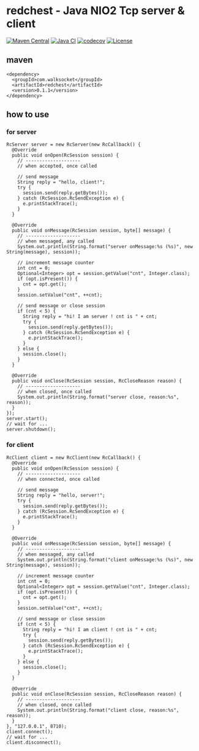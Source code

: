 # redchest - Java NIO2 Tcp server & client 

[![Maven Central](https://maven-badges.herokuapp.com/maven-central/com.walksocket/redchest/badge.svg)](https://maven-badges.herokuapp.com/maven-central/com.walksocket/redchest)
[![Java CI](https://github.com/shigenobu/redchest/actions/workflows/ci.yaml/badge.svg?branch=develop)](https://github.com/shigenobu/redchest/actions/workflows/ci.yaml)
[![codecov](https://codecov.io/gh/shigenobu/redchest/branch/develop/graph/badge.svg?token=1TI9A2PVW0)](https://codecov.io/gh/shigenobu/redchest)
[![License](https://img.shields.io/badge/License-Apache%202.0-blue.svg)](https://opensource.org/licenses/Apache-2.0)

## maven

    <dependency>
      <groupId>com.walksocket</groupId>
      <artifactId>redchest</artifactId>
      <version>0.1.1</version>
    </dependency>

## how to use

### for server

    RcServer server = new RcServer(new RcCallback() {
      @Override
      public void onOpen(RcSession session) {
        // --------------------
        // when accepted, once called

        // send message
        String reply = "hello, client!";
        try {
          session.send(reply.getBytes());
        } catch (RcSession.RcSendException e) {
          e.printStackTrace();
        }
      }

      @Override
      public void onMessage(RcSession session, byte[] message) {
        // --------------------
        // when messaged, any called
        System.out.println(String.format("server onMessage:%s (%s)", new String(message), session));

        // increment message counter
        int cnt = 0;
        Optional<Integer> opt = session.getValue("cnt", Integer.class);
        if (opt.isPresent()) {
          cnt = opt.get();
        }
        session.setValue("cnt", ++cnt);

        // send message or close session
        if (cnt < 5) {
          String reply = "hi! I am server ! cnt is " + cnt;
          try {
            session.send(reply.getBytes());
          } catch (RcSession.RcSendException e) {
            e.printStackTrace();
          }
        } else {
          session.close();
        }
      }

      @Override
      public void onClose(RcSession session, RcCloseReason reason) {
        // --------------------
        // when closed, once called
        System.out.println(String.format("server close, reason:%s", reason));
      }
    });
    server.start();
    // wait for ...
    server.shutdown();

### for client

    RcClient client = new RcClient(new RcCallback() {
      @Override
      public void onOpen(RcSession session) {
        // --------------------
        // when connected, once called

        // send message
        String reply = "hello, server!";
        try {
          session.send(reply.getBytes());
        } catch (RcSession.RcSendException e) {
          e.printStackTrace();
        }
      }

      @Override
      public void onMessage(RcSession session, byte[] message) {
        // --------------------
        // when messaged, any called
        System.out.println(String.format("client onMessage:%s (%s)", new String(message), session));

        // increment message counter
        int cnt = 0;
        Optional<Integer> opt = session.getValue("cnt", Integer.class);
        if (opt.isPresent()) {
          cnt = opt.get();
        }
        session.setValue("cnt", ++cnt);

        // send message or close session
        if (cnt < 5) {
          String reply = "hi! I am client ! cnt is " + cnt;
          try {
            session.send(reply.getBytes());
          } catch (RcSession.RcSendException e) {
            e.printStackTrace();
          }
        } else {
          session.close();
        }
      }

      @Override
      public void onClose(RcSession session, RcCloseReason reason) {
        // --------------------
        // when closed, once called
        System.out.println(String.format("client close, reason:%s", reason));
      }
    }, "127.0.0.1", 8710);
    client.connect();
    // wait for ...
    client.disconnect();

